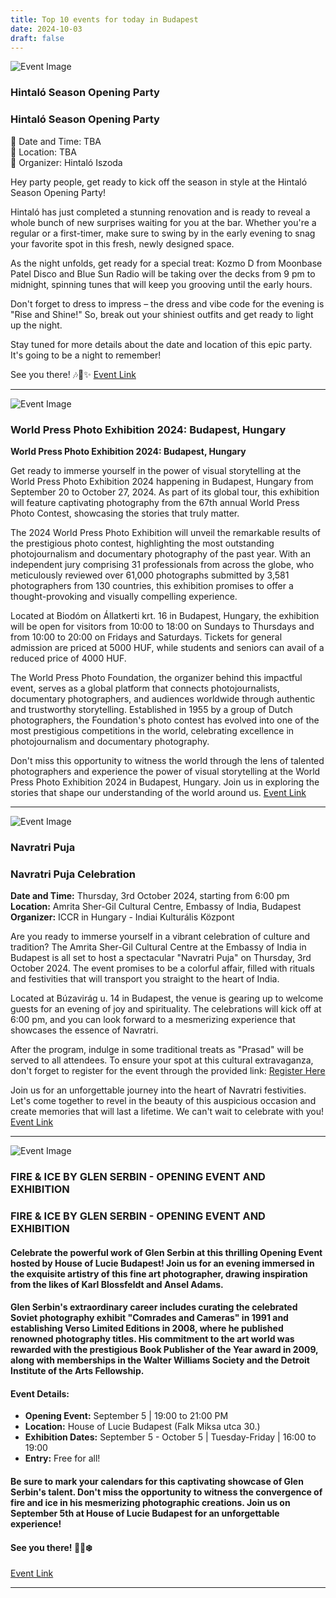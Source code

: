 ```yaml
---
title: Top 10 events for today in Budapest
date: 2024-10-03
draft: false
---
```


![Event Image](https://scontent-mxp1-1.xx.fbcdn.net/v/t39.30808-6/461677852_1057013693091116_2913797242698076225_n.jpg?stp=dst-jpg_s960x960&_nc_cat=107&ccb=1-7&_nc_sid=75d36f&_nc_ohc=U3f1rAAn6LUQ7kNvgHzcoJG&_nc_ht=scontent-mxp1-1.xx&_nc_gid=A4oERmZ6Lxy5oDexH-uBg8C&oh=00_AYD9gUX34AjXOUCQQUGQB3cTiFmWy8PrJAQa7KGhhiDOIg&oe=67040231)

 ### Hintaló Season Opening Party 

### Hintaló Season Opening Party

📅 Date and Time: TBA  
📍 Location: TBA  
🎉 Organizer: Hintaló Iszoda

Hey party people, get ready to kick off the season in style at the Hintaló Season Opening Party! 

Hintaló has just completed a stunning renovation and is ready to reveal a whole bunch of new surprises waiting for you at the bar. Whether you're a regular or a first-timer, make sure to swing by in the early evening to snag your favorite spot in this fresh, newly designed space. 

As the night unfolds, get ready for a special treat: Kozmo D from Moonbase Patel Disco and Blue Sun Radio will be taking over the decks from 9 pm to midnight, spinning tunes that will keep you grooving until the early hours. 

Don't forget to dress to impress – the dress and vibe code for the evening is "Rise and Shine!" So, break out your shiniest outfits and get ready to light up the night. 

Stay tuned for more details about the date and location of this epic party. It's going to be a night to remember!

See you there! 🎶🥂✨
[Event Link](https://facebook.com/events/1425386268158040)

---
![Event Image](https://scontent-mxp2-1.xx.fbcdn.net/v/t39.30808-6/453234887_1079768283519067_8224867178223583682_n.jpg?stp=dst-jpg_s960x960&_nc_cat=101&ccb=1-7&_nc_sid=75d36f&_nc_ohc=_JK9-CD8Cr8Q7kNvgEfhBYi&_nc_ht=scontent-mxp2-1.xx&_nc_gid=Ag5r1lEf5avWKdArZBO7h6v&oh=00_AYACaQZdO3LRuxbgdUVXd-uPgKfeah4PdSL8JTVJh8ljrg&oe=6703D190)

 ### World Press Photo Exhibition 2024: Budapest, Hungary

**World Press Photo Exhibition 2024: Budapest, Hungary**

Get ready to immerse yourself in the power of visual storytelling at the World Press Photo Exhibition 2024 happening in Budapest, Hungary from September 20 to October 27, 2024. As part of its global tour, this exhibition will feature captivating photography from the 67th annual World Press Photo Contest, showcasing the stories that truly matter.

The 2024 World Press Photo Exhibition will unveil the remarkable results of the prestigious photo contest, highlighting the most outstanding photojournalism and documentary photography of the past year. With an independent jury comprising 31 professionals from across the globe, who meticulously reviewed over 61,000 photographs submitted by 3,581 photographers from 130 countries, this exhibition promises to offer a thought-provoking and visually compelling experience.

Located at Biodóm on Állatkerti krt. 16 in Budapest, Hungary, the exhibition will be open for visitors from 10:00 to 18:00 on Sundays to Thursdays and from 10:00 to 20:00 on Fridays and Saturdays. Tickets for general admission are priced at 5000 HUF, while students and seniors can avail of a reduced price of 4000 HUF.

The World Press Photo Foundation, the organizer behind this impactful event, serves as a global platform that connects photojournalists, documentary photographers, and audiences worldwide through authentic and trustworthy storytelling. Established in 1955 by a group of Dutch photographers, the Foundation's photo contest has evolved into one of the most prestigious competitions in the world, celebrating excellence in photojournalism and documentary photography.

Don't miss this opportunity to witness the world through the lens of talented photographers and experience the power of visual storytelling at the World Press Photo Exhibition 2024 in Budapest, Hungary. Join us in exploring the stories that shape our understanding of the world around us.
[Event Link](https://facebook.com/events/496137752816633)

---
![Event Image](https://scontent-mxp2-1.xx.fbcdn.net/v/t39.30808-6/461078977_940331304805623_4669430579030887014_n.jpg?stp=dst-jpg_s960x960&_nc_cat=111&ccb=1-7&_nc_sid=75d36f&_nc_ohc=a3tiAl2l3nYQ7kNvgGg18th&_nc_ht=scontent-mxp2-1.xx&_nc_gid=ARBGrUdRZbI_uSjIzH1JaKl&oh=00_AYC_0iEfjVS1TgK19odmzWoIS9Glg1V3BgZUvcxCtuJIIA&oe=6703DD5C)

 ### Navratri Puja

### Navratri Puja Celebration
**Date and Time:** Thursday, 3rd October 2024, starting from 6:00 pm  
**Location:** Amrita Sher-Gil Cultural Centre, Embassy of India, Budapest  
**Organizer:** ICCR in Hungary - Indiai Kulturális Központ 

Are you ready to immerse yourself in a vibrant celebration of culture and tradition? The Amrita Sher-Gil Cultural Centre at the Embassy of India in Budapest is all set to host a spectacular "Navratri Puja" on Thursday, 3rd October 2024. The event promises to be a colorful affair, filled with rituals and festivities that will transport you straight to the heart of India.

Located at Búzavirág u. 14 in Budapest, the venue is gearing up to welcome guests for an evening of joy and spirituality. The celebrations will kick off at 6:00 pm, and you can look forward to a mesmerizing experience that showcases the essence of Navratri.

After the program, indulge in some traditional treats as "Prasad" will be served to all attendees. To ensure your spot at this cultural extravaganza, don't forget to register for the event through the provided link: [Register Here](https://www.eoibudapest.gov.in/ascc/news_detail/...)

Join us for an unforgettable journey into the heart of Navratri festivities. Let's come together to revel in the beauty of this auspicious occasion and create memories that will last a lifetime. We can't wait to celebrate with you!
[Event Link](https://facebook.com/events/350748218029860)

---
![Event Image](https://scontent-mxp2-1.xx.fbcdn.net/v/t39.30808-6/454611557_1013159324147060_5465606922016765807_n.jpg?stp=dst-jpg_s960x960&_nc_cat=109&ccb=1-7&_nc_sid=75d36f&_nc_ohc=0n6ZN2WX9RMQ7kNvgFLlM8C&_nc_ht=scontent-mxp2-1.xx&_nc_gid=AJ9Fbh5rwdSWIuDW2ytylvp&oh=00_AYBwm1H3B6NsojRtD5jamiAOBi7ML-vntEt7vJZ8Mf2OPA&oe=6703F961)

 ### FIRE & ICE BY GLEN SERBIN - OPENING EVENT AND EXHIBITION

### FIRE & ICE BY GLEN SERBIN - OPENING EVENT AND EXHIBITION

#### Celebrate the powerful work of Glen Serbin at this thrilling Opening Event hosted by House of Lucie Budapest! Join us for an evening immersed in the exquisite artistry of this fine art photographer, drawing inspiration from the likes of Karl Blossfeldt and Ansel Adams. 

#### Glen Serbin's extraordinary career includes curating the celebrated Soviet photography exhibit "Comrades and Cameras" in 1991 and establishing Verso Limited Editions in 2008, where he published renowned photography titles. His commitment to the art world was rewarded with the prestigious Book Publisher of the Year award in 2009, along with memberships in the Walter Williams Society and the Detroit Institute of the Arts Fellowship.

#### **Event Details:**
- **Opening Event:** September 5 | 19:00 to 21:00 PM
- **Location:** House of Lucie Budapest (Falk Miksa utca 30.)
- **Exhibition Dates:** September 5 - October 5 | Tuesday-Friday | 16:00 to 19:00
- **Entry:** Free for all!

#### Be sure to mark your calendars for this captivating showcase of Glen Serbin's talent. Don't miss the opportunity to witness the convergence of fire and ice in his mesmerizing photographic creations. Join us on September 5th at House of Lucie Budapest for an unforgettable experience!

#### See you there! 📸🔥❄️
[Event Link](https://facebook.com/events/866463868705666)

---
